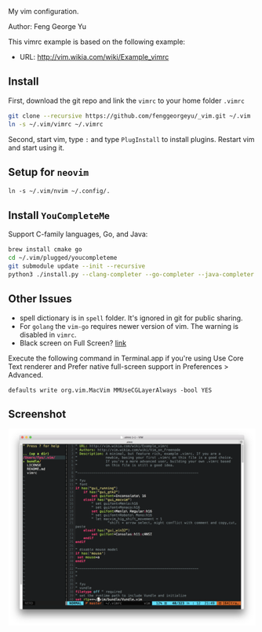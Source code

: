 My vim configuration.

Author: Feng George Yu

This vimrc example is based on the following example:

* URL: http://vim.wikia.com/wiki/Example_vimrc

## Install

First, download the git repo and link the `vimrc` to your home folder `.vimrc`

```bash
git clone --recursive https://github.com/fenggeorgeyu/_vim.git ~/.vim
ln -s ~/.vim/vimrc ~/.vimrc
```

Second, start vim, type `:` and type `PlugInstall` to install plugins. Restart vim and start using it.

## Setup for `neovim`

```
ln -s ~/.vim/nvim ~/.config/.
```

## Install `YouCompleteMe`

Support C-family languages, Go, and Java:

```bash
brew install cmake go
cd ~/.vim/plugged/youcompleteme
git submodule update --init --recursive
python3 ./install.py --clang-completer --go-completer --java-completer 
```

## Other Issues

* spell dictionary is in `spell` folder. It's ignored in git for public sharing.
* For `golang` the `vim-go` requires newer version of vim. The warning is disabled in `vimrc`.
* Black screen on Full Screen? [link](https://github.com/macvim-dev/macvim/wiki/FAQ#black-screen-on-full-screen)

Execute the following command in Terminal.app if you're using Use Core Text renderer and Prefer native full-screen support in Preferences > Advanced.

	defaults write org.vim.MacVim MMUseCGLayerAlways -bool YES

## Screenshot

![Screenshot](./misc/screenshot.png)
